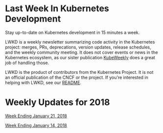 # Last Week In Kubernetes Development

Stay up-to-date on Kubernetes development in 15 minutes a week.

LWKD is a weekly newsletter summarizing code activity in the Kubernetes project: merges, PRs, deprecations, version updates, release schedules, and the weekly community meeting.  It does not cover events or news in the Kubernetes ecosystem, as our sister publication [KubeWeekly](https://kubeweekly.com/) does a great job of handling those.

LWKD is the product of contributors from the Kubernetes Project.  It is not an official publication of the CNCF or the project.  If you're interested in helping with LWKD, see our [README](https://github.com/lwkd/lwkd.github.io).

# Weekly Updates for 2018

[Week Ending January 21, 2018](/weeks-2018/20180121)

[Week Ending January 14, 2018](/weeks-2018/20180114)
